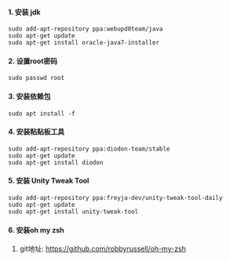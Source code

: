 #### 1. 安装 jdk
    sudo add-apt-repository ppa:webupd8team/java
    sudo apt-get update
    sudo apt-get install oracle-java7-installer
#### 2. 设置root密码
    sudo passwd root
#### 3. 安装依赖包
	sudo apt install -f
#### 4. 安装粘贴板工具
	sudo add-apt-repository ppa:diodon-team/stable
    sudo apt-get update
    sudo apt-get install diodon
#### 5. 安装 Unity Tweak Tool
    sudo add-apt-repository ppa:freyja-dev/unity-tweak-tool-daily
    sudo apt-get update
    sudo apt-get install unity-tweak-tool
#### 6. 安装oh my zsh
1. git地址: https://github.com/robbyrussell/oh-my-zsh
